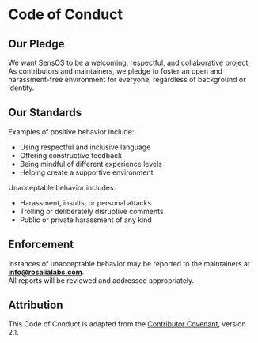 # Code of Conduct

## Our Pledge

We want SensOS to be a welcoming, respectful, and collaborative project.  
As contributors and maintainers, we pledge to foster an open and harassment-free environment for everyone, regardless of background or identity.

## Our Standards

Examples of positive behavior include:
- Using respectful and inclusive language
- Offering constructive feedback
- Being mindful of different experience levels
- Helping create a supportive environment

Unacceptable behavior includes:
- Harassment, insults, or personal attacks
- Trolling or deliberately disruptive comments
- Public or private harassment of any kind

## Enforcement

Instances of unacceptable behavior may be reported to the maintainers at **info@rosalialabs.com**.  
All reports will be reviewed and addressed appropriately.  

## Attribution

This Code of Conduct is adapted from the [Contributor Covenant](https://www.contributor-covenant.org/), version 2.1.
